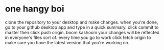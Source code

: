 # one hangy boi
clone the repository to your desktop and make changes.
when you're done, go to your github desktop app and type in a quick summary.
click commit to master then click push origin.
boom kashoom your changes will be reflected in everyone's files sort of.
every time you go to work click fetch origin to make sure you have the latest version that you're working on.
